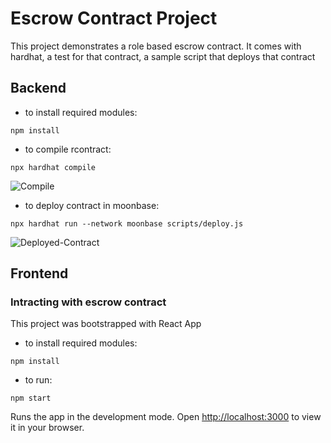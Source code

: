 # Escrow Contract Project

This project demonstrates a role based escrow contract. It comes with hardhat, a test for that contract, a sample script that deploys that contract

## Backend
- to install required modules:
```shell
npm install
```
- to compile rcontract:
```shell
npx hardhat compile
```
![Compile]( https://i.postimg.cc/W1cxZ0rk/Compile2.jpg)

- to deploy contract in moonbase:
```shell
npx hardhat run --network moonbase scripts/deploy.js
```
![Deployed-Contract]( https://i.postimg.cc/Hn7PcLkz/Deployed-Contract2.jpg)

## Frontend
### Intracting with escrow contract
This project was bootstrapped with React App


- to install required modules:
```shell
npm install
```
- to run:
```shell
npm start
```
Runs the app in the development mode.
Open [http://localhost:3000](http://localhost:3000) to view it in your browser.

